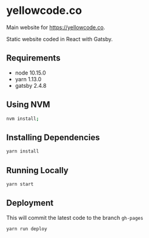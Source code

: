 # yellowcode.co

Main website for https://yellowcode.co.

Static website coded in React with Gatsby.

## Requirements

- node 10.15.0
- yarn 1.13.0
- gatsby 2.4.8

## Using NVM

```bash
nvm install;
```

## Installing Dependencies

```bash
yarn install
```

## Running Locally

```bash
yarn start
```

## Deployment

This will commit the latest code to the branch `gh-pages`

```bash
yarn run deploy
```
